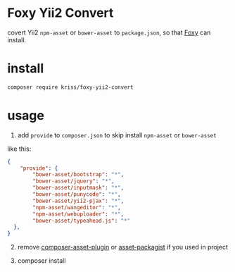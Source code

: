 # Foxy Yii2 Convert

covert Yii2 `npm-asset` or `bower-asset` to `package.json`, so that [Foxy](https://github.com/fxpio/foxy) can install.

# install

```bash
composer require kriss/foxy-yii2-convert
```

# usage

1. add `provide` to `composer.json` to skip install `npm-asset` or `bower-asset`

like this:

```json
{
    "provide": {
        "bower-asset/bootstrap": "*",
        "bower-asset/jquery": "*",
        "bower-asset/inputmask": "*",
        "bower-asset/punycode": "*",
        "bower-asset/yii2-pjax": "*",
        "npm-asset/wangeditor": "*",
        "npm-asset/webuploader": "*",
        "bower-asset/typeahead.js": "*"
  },
}
```

2. remove [composer-asset-plugin](https://github.com/fxpio/composer-asset-plugin) or [asset-packagist](https://github.com/hiqdev/asset-packagist) if you used in project

3. composer install